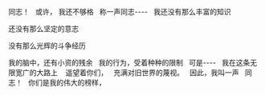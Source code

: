 同志！
 
或许， 我还不够格
 
称一声同志----
 
我还没有那么丰富的知识

  还没有那么坚定的意志
  
  没有那么光辉的斗争经历
  
我的脑中，还有小资的残余
 
我的行为，受着种种的限制
 
可是----
 
我在这条无限宽广的大路上 
 
遥望着你们，
 
充满对旧世界的蔑视。
 
因此，我叫一声
 
同志！
 
你们是我的伟大的榜样，
